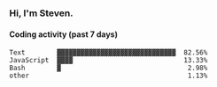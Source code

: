 ### Hi, I'm Steven.

#### Coding activity (past 7 days)
```
Text        ▓▓▓▓▓▓▓▓▓▓▓▓▓▓▓▓▓▓▓▓▓▓▓▓▓▓▓▓▓▓  82.56%
JavaScript  ▓▓▓▓                            13.33%
Bash        ▓                                2.98%
other                                        1.13%
```
